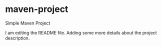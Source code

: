 # maven-project

Simple Maven Project

I am editing the README file. Adding some more details about the project description.
